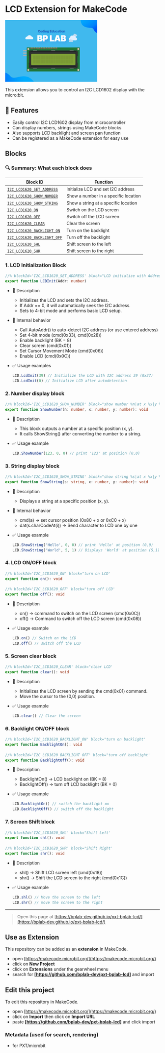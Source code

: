 # LCD Extension for MakeCode

![LCD Image](./icon.png)

This extension allows you to control an I2C LCD1602 display with the micro:bit.

## 🚀 Features

- Easily control I2C LCD1602 display from microcontroller
- Can display numbers, strings using MakeCode blocks
- Also supports LCD backlight and screen pan function
- Can be registered as a MakeCode extension for easy use

## Blocks

### 🔍 Summary: What each block does

| **Block ID**                                  | **Function**                                      |
|----------------------------------------------|--------------------------------------------------|
| [`I2C_LCD1620_SET_ADDRESS`](#1-lcd-initialization-block) | Initialize LCD and set I2C address              |
| [`I2C_LCD1620_SHOW_NUMBER`](#2-number-display-block)     | Show a number in a specific location            |
| [`I2C_LCD1620_SHOW_STRING`](#3-string-display-block)     | Show a string at a specific location            |
| [`I2C_LCD1620_ON`](#4-lcd-onoff-block)                 | Switch on the LCD screen                        |
| [`I2C_LCD1620_OFF`](#4-lcd-onoff-block)                | Switch off the LCD screen                       |
| [`I2C_LCD1620_CLEAR`](#5-screen-clear-block)           | Clear the screen                                |
| [`I2C_LCD1620_BACKLIGHT_ON`](#6-backlight-onoff-block)  | Turn on the backlight                           |
| [`I2C_LCD1620_BACKLIGHT_OFF`](#6-backlight-onoff-block) | Turn off the backlight                          |
| [`I2C_LCD1620_SHL`](#7-screen-shift-block)             | Shift screen to the left                        |
| [`I2C_LCD1620_SHR`](#7-screen-shift-block)             | Shift screen to the right                       |

### 1. LCD Initialization Block

```typescript
//% blockId='I2C_LCD1620_SET_ADDRESS' block="LCD initialize with Address %addr'
export function LCDInit(Addr: number)
```

- 🔹 Description

  - Initializes the LCD and sets the I2C address.
  - If Addr == 0, it will automatically seek the I2C address.
  - Sets to 4-bit mode and performs basic LCD setup.

- 🔹 Internal behavior

  - Call AutoAddr() to auto-detect I2C address (or use entered address)
  - Set 4-bit mode (cmd(0x33), cmd(0x28))
  - Enable backlight (BK = 8)
  - Clear screen (cmd(0x01))
  - Set Cursor Movement Mode (cmd(0x06))
  - Enable LCD (cmd(0x0C))

- ✅ Usage examples

  ```typescript
  LCD.LcdInit(39) // Initialize the LCD with I2C address 39 (0x27)
  LCD.LcdInit(0) // Initialize LCD after autodetection
  ```

### 2. Number display block

```typescript
//% blockId='I2C_LCD1620_SHOW_NUMBER' block="show number %n|at x %x|y %y'
export function ShowNumber(n: number, x: number, y: number): void
```

- 🔹 Description

  - This block outputs a number at a specific position (x, y).
  - It calls ShowString() after converting the number to a string.

- ✅ Usage example

  ```typescript
  LCD.ShowNumber(123, 0, 0) // print '123' at position (0,0)
  ```

### 3. String display block

```typescript
//% blockId='I2C_LCD1620_SHOW_STRING' block="show string %s|at x %x|y %y'
export function ShowString(s: string, x: number, y: number): void
```

- 🔹 Description

  - Displays a string at a specific position (x, y).

- 🔹 Internal behavior

  - cmd(a) → set cursor position (0x80 + x or 0xC0 + x)
  - dat(s.charCodeAt(i)) → Send character to LCD one by one

- ✅ Usage example

  ```typescript
  LCD.ShowString('Hello', 0, 0) // print 'Hello' at position (0,0)
  LCD.ShowString('World', 5, 1) // Displays 'World' at position (5,1)
  ```

### 4. LCD ON/OFF block

```typescript
//% blockId='I2C_LCD1620_ON' block="turn on LCD'
export function on(): void

//% blockId='I2C_LCD1620_OFF' block="turn off LCD'
export function off(): void
```

- 🔹 Description

  - on() → command to switch on the LCD screen (cmd(0x0C))
  - off() → Command to switch off the LCD screen (cmd(0x08))

- ✅ Usage example

  ```typescript
  LCD.on() // Switch on the LCD
  LCD.off() // switch off the LCD
  ```

### 5. Screen clear block

```typescript
//% blockId='I2C_LCD1620_CLEAR' block="clear LCD'
export function clear(): void
```

- 🔹 Description

  - Initializes the LCD screen by sending the cmd(0x01) command.
  - Move the cursor to the (0,0) position.

- ✅ Usage example

  ```typescript
  LCD.clear() // Clear the screen
  ```

### 6. Backlight ON/OFF block

```typescript
//% blockId='I2C_LCD1620_BACKLIGHT_ON' block="turn on backlight'
export function BacklightOn(): void

//% blockId='I2C_LCD1620_BACKLIGHT_OFF' block="turn off backlight'
export function BacklightOff(): void
```

- 🔹 Description

  - BacklightOn() → LCD backlight on (BK = 8)
  - BacklightOff() → turn off LCD backlight (BK = 0)

- ✅ Usage example

  ```typescript
  LCD.BacklightOn() // switch the backlight on
  LCD.BacklightOff() // switch off the backlight
  ```

### 7. Screen Shift block

```typescript
//% blockId='I2C_LCD1620_SHL' block="Shift Left'
export function shl(): void

//% blockId='I2C_LCD1620_SHR' block="Shift Right'
export function shr(): void
```

- 🔹 Description

  - shl() → Shift LCD screen left (cmd(0x18))
  - shr() → Shift the LCD screen to the right (cmd(0x1C))

- ✅ Usage example

  ```typescript
  LCD.shl() // Move the screen to the left
  LCD.shr() // move the screen to the right
  ```

---

> Open this page at [https://bplab-dev.github.io/pxt-bplab-lcd/](https://bplab-dev.github.io/pxt-bplab-lcd/)

## Use as Extension

This repository can be added as an **extension** in MakeCode.

- open [https://makecode.microbit.org/](https://makecode.microbit.org/)
- click on **New Project**
- click on **Extensions** under the gearwheel menu
- search for **[https://github.com/bplab-dev/pxt-bplab-lcd]** and import

## Edit this project

To edit this repository in MakeCode.

- open [https://makecode.microbit.org/](https://makecode.microbit.org/)
- click on **Import** then click on **Import URL**
- paste **[https://github.com/bplab-dev/pxt-bplab-lcd]** and click import

### Metadata (used for search, rendering)

- for PXT/microbit

<script src="https://makecode.com/gh-pages-embed.js"></script><script>makeCodeRender("{{ site.makecode.home_url }}", "{{ site.github.owner_name }}/{{ site.github.repository_name }}");</script>
